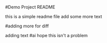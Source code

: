 #Demo Project README

this is a simple readme file
add some more text

#adding more for diff

adding text 
#ai hope this isn't a problem 
